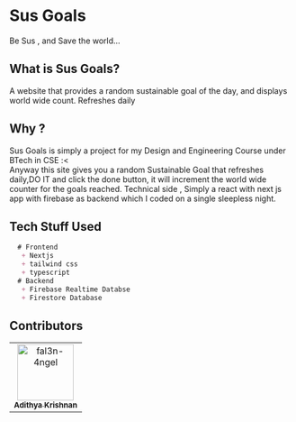 # Sus Goals
  Be Sus , and Save the world...

## What is Sus Goals?
   A website that provides a random sustainable goal of the day, and displays world wide count. Refreshes daily 
   
## Why ?
   Sus Goals is simply a project for my Design and Engineering Course under BTech in CSE :< <br>
Anyway this site gives you a random Sustainable Goal that refreshes daily,DO IT and click the done button, it will increment the world wide counter for the goals reached. Technical side , Simply a react with next js app with firebase as backend which I coded on a single sleepless night.
   
## Tech Stuff Used

```markdown
  # Frontend
   + Nextjs
   + tailwind css
   + typescript
  # Backend
   + Firebase Realtime Databse
   + Firestore Database

```
## Contributors

<table>
<tr>
    <td align="center">
        <a href="https://github.com/fal3n-4ngel">
            <img src="https://avatars.githubusercontent.com/u/79042374?v=4" width="100;" alt="fal3n-4ngel"/>
            <br />
            <sub><b>Adithya Krishnan</b></sub>
        </a>
    </td>
</table>
